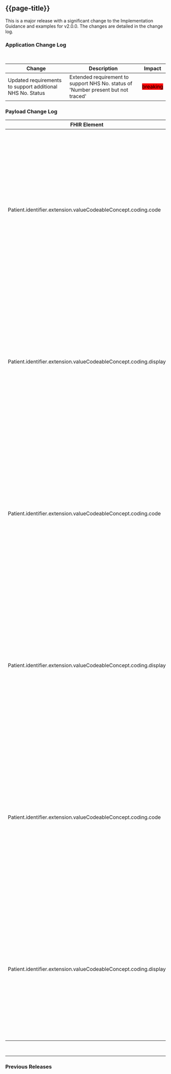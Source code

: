 ## {{page-title}}
This is a major release with a significant change to the Implementation Guidance and examples for v2.0.0.  The changes are detailed in the change log.

### Application Change Log


<br>


| Change                                    | Description                                     | Impact                                                                  | 
|-------------------------------------------|-------------------------------------------------|-------------------------------------------------------------------------|
| Updated requirements to support additional NHS No. Status  |  Extended requirement to support NHS No. status of 'Number present but not traced' |    <mark style="background-color: Red">breaking</mark>  | 

### Payload Change Log


| FHIR Element                                         | Previous | Current    | Other   | Referral/Booking | Rationale                                                                                       |  Impact  |
|------------------------------------------------------|----------|------------|---------|------------------|-------------------------------------------------------------------------------------------------|----------|
| Patient.identifier.extension.valueCodeableConcept.coding.code |   Follow UK Core guidance for populating this element          | This SHOULD be populated. Where used this MUST be 'number-present-and-verified' or 'number-present-but-not-traced', else no NHS number MUST be sent. No other statuses are permitted.  | Update        | Validation Request         |Accommodate NHS No. Requirement  |   <mark style="background-color: Red">breaking</mark>  |  
| Patient.identifier.extension.valueCodeableConcept.coding.display |   Follow UK Core guidance for populating this element          |  This SHOULD be populated. Where used this MUST be populated with 'Number present and verified' or 'Number present but not traced'. No other statuses are permitted.      | Update        | Validation Request         |Accommodate NHS No. Requirement  |   <mark style="background-color: Red">breaking</mark>  | 
| Patient.identifier.extension.valueCodeableConcept.coding.code |   Follow UK Core guidance for populating this element          | This SHOULD be populated. Where used this MUST be 'number-present-and-verified' or 'number-present-but-not-traced', else no NHS number MUST be sent. No other statuses are permitted.  | Update        | Intermin Validation Response         |Accommodate NHS No. Requirement  |   <mark style="background-color: Red">breaking</mark>  |  
| Patient.identifier.extension.valueCodeableConcept.coding.display |   Follow UK Core guidance for populating this element          |  This SHOULD be populated. Where used this MUST be populated with 'Number present and verified' or 'Number present but not traced'. No other statuses are permitted.      | Update        | Intermin Validation Response         |Accommodate NHS No. Requirement  |   <mark style="background-color: Red">breaking</mark>  | 
| Patient.identifier.extension.valueCodeableConcept.coding.code |   Follow UK Core guidance for populating this element          | This SHOULD be populated. Where used this MUST be 'number-present-and-verified' or 'number-present-but-not-traced', else no NHS number MUST be sent. No other statuses are permitted.  | Update        | Full Validation Response        |Accommodate NHS No. Requirement  |   <mark style="background-color: Red">breaking</mark>  |  
| Patient.identifier.extension.valueCodeableConcept.coding.display |   Follow UK Core guidance for populating this element          |  This SHOULD be populated. Where used this MUST be populated with 'Number present and verified' or 'Number present but not traced'. No other statuses are permitted.      | Update        | Full Validation Response         |Accommodate NHS No. Requirement  |   <mark style="background-color: Red">breaking</mark>  | 
 

<br>
<hr>

### Previous Releases